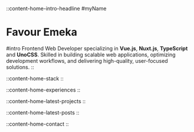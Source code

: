 ::content-home-intro-headline
#myName
# Favour Emeka

#intro 
Frontend Web Developer specializing in **Vue.js**, **Nuxt.js**, **TypeScript** and **UnoCSS**. 
Skilled in building scalable web applications, optimizing development workflows, and delivering high-quality, user-focused solutions.
::

::content-home-stack
::

::content-home-experiences
::

::content-home-latest-projects
::

::content-home-latest-posts
::

::content-home-contact
::
